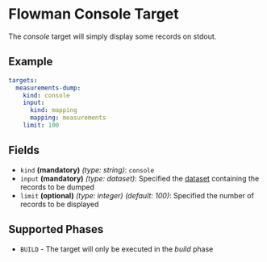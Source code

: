 # Flowman Console Target

The *console* target will simply display some records on stdout.

## Example
```yaml
targets:
  measurements-dump:
    kind: console
    input:
      kind: mapping
      mapping: measurements
    limit: 100
```

## Fields

* `kind` **(mandatory)** *(type: string)*: `console`
* `input` **(mandatory)** *(type: dataset)*:
Specified the [dataset](../dataset/index.md) containing the records to be dumped 
* `limit` **(optional)** *(type: integer)* *(default: 100)*: 
Specified the number of records to be displayed

## Supported Phases
* `BUILD` - The target will only be executed in the *build* phase
